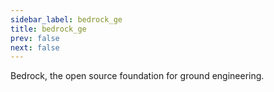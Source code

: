 ```yaml
---
sidebar_label: bedrock_ge
title: bedrock_ge
prev: false
next: false
---
```


Bedrock, the open source foundation for ground engineering.

